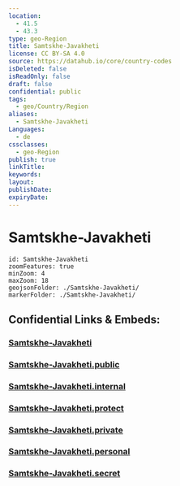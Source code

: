 ```yaml
---
location:
  - 41.5
  - 43.3
type: geo-Region
title: Samtskhe-Javakheti
license: CC BY-SA 4.0
source: https://datahub.io/core/country-codes
isDeleted: false
isReadOnly: false
draft: false
confidential: public
tags:
  - geo/Country/Region
aliases:
  - Samtskhe-Javakheti
Languages:
  - de
cssclasses:
  - geo-Region
publish: true
linkTitle:
keywords:
layout:
publishDate:
expiryDate:
---
```


# Samtskhe-Javakheti

```leaflet
id: Samtskhe-Javakheti
zoomFeatures: true 
minZoom: 4 
maxZoom: 18
geojsonFolder: ./Samtskhe-Javakheti/
markerFolder: ./Samtskhe-Javakheti/
```


## Confidential Links & Embeds: 

### [Samtskhe-Javakheti](/_Standards/Earth/Continent/Europe/Europe~East/Georgia,Europe/Regions~Georgia/Samtskhe-Javakheti.md) 

### [Samtskhe-Javakheti.public](/_public/Earth/Continent/Europe/Europe~East/Georgia,Europe/Regions~Georgia/Samtskhe-Javakheti.public.md) 

### [Samtskhe-Javakheti.internal](/_internal/Earth/Continent/Europe/Europe~East/Georgia,Europe/Regions~Georgia/Samtskhe-Javakheti.internal.md) 

### [Samtskhe-Javakheti.protect](/_protect/Earth/Continent/Europe/Europe~East/Georgia,Europe/Regions~Georgia/Samtskhe-Javakheti.protect.md) 

### [Samtskhe-Javakheti.private](/_private/Earth/Continent/Europe/Europe~East/Georgia,Europe/Regions~Georgia/Samtskhe-Javakheti.private.md) 

### [Samtskhe-Javakheti.personal](/_personal/Earth/Continent/Europe/Europe~East/Georgia,Europe/Regions~Georgia/Samtskhe-Javakheti.personal.md) 

### [Samtskhe-Javakheti.secret](/_secret/Earth/Continent/Europe/Europe~East/Georgia,Europe/Regions~Georgia/Samtskhe-Javakheti.secret.md)

